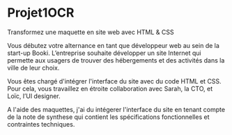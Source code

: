 # Projet1OCR
Transformez une maquette en site web avec HTML &amp; CSS

Vous débutez votre alternance en tant que développeur web au sein de la start-up Booki. 
L’entreprise souhaite développer un site Internet qui permette aux usagers de trouver des hébergements et des activités dans la ville de leur choix.

Vous êtes chargé d'intégrer l'interface du site avec du code HTML et CSS. Pour cela, vous travaillez en étroite collaboration avec Sarah, la CTO, et Loïc, l’UI designer. 

A l'aide des maquettes, j'ai du intégerer l'interface du site en tenant compte de la note de synthese qui contient les spécifications fonctionnelles et contraintes techniques.
